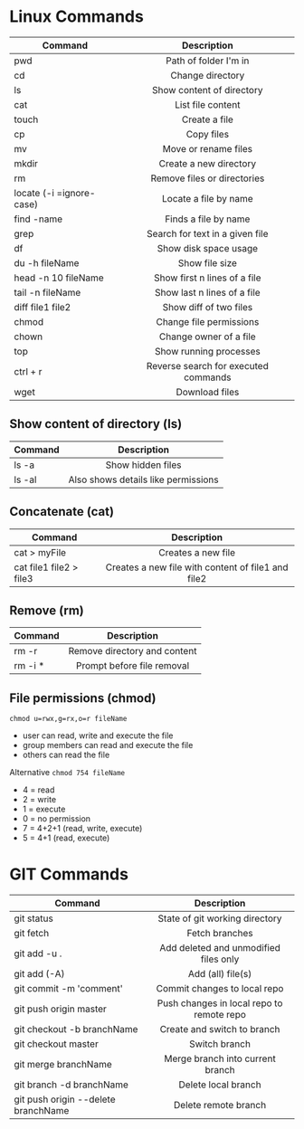 # Linux Commands

| Command                       |             Description              |
|-------------------------------|:------------------------------------:|
| pwd                           |        Path of folder I'm in         |
| cd                            |           Change directory           |
| ls                            |      Show content of directory       |
| cat                           |          List file content           |
| touch <file>                  |            Create a file             |
| cp <target> <destination>     |              Copy files              |
| mv <target> <destination>     |         Move or rename files         |
| mkdir                         |        Create a new directory        |
| rm                            |     Remove files or directories      |
| locate (-i =ignore-case)      |        Locate a file by name         |
| find <directory> -name <name> |         Finds a file by name         |
| grep                          |   Search for text in a given file    |
| df                            |        Show disk space usage         |
| du -h fileName                |            Show file size            |
| head -n 10 fileName           |     Show first n lines of a file     |
| tail -n fileName              |     Show last n lines of a file      |
| diff file1 file2              |        Show diff of two files        |
| chmod                         |       Change file permissions        |
| chown                         |        Change owner of a file        |
| top                           |        Show running processes        |
| ctrl + r                      | Reverse search for executed commands |
| wget <url>                    |            Download files            |

## Show content of directory (ls)

| Command |             Description             |
|---------|:-----------------------------------:|
| ls -a   |          Show hidden files          |
| ls -al  | Also shows details like permissions |

## Concatenate (cat)

| Command                 |                    Description                     |
|-------------------------|:--------------------------------------------------:|
| cat > myFile            |                 Creates a new file                 |
| cat file1 file2 > file3 | Creates a new file with content of file1 and file2 |

## Remove (rm)

| Command           |         Description          |
|-------------------|:----------------------------:|
| rm -r <directory> | Remove directory and content |
| rm -i *           |  Prompt before file removal  |

## File permissions (chmod)

``chmod u=rwx,g=rx,o=r fileName``

   - user can read, write and execute the file
   - group members can read and execute the file
   - others can read the file 

Alternative
``chmod 754 fileName``
   - 4 = read
   - 2 = write
   - 1 = execute
   - 0 = no permission
   - 7 = 4+2+1 (read, write, execute)
   - 5 = 4+1 (read, execute)


# GIT Commands

| Command                             |                Description                |
|-------------------------------------|:-----------------------------------------:|
| git status                          |      State of git working directory       |
| git fetch                           |              Fetch branches               |
| git add -u .                        |   Add deleted and unmodified files only   |
| git add (-A)                        |             Add (all) file(s)             |
| git commit -m 'comment'             |       Commit changes to local repo        |
| git push origin master              | Push changes in local repo to remote repo |
| git checkout -b branchName          |        Create and switch to branch        |
| git checkout master                 |               Switch branch               |
| git merge branchName                |     Merge branch into current branch      |
| git branch -d branchName            |            Delete local branch            |
| git push origin --delete branchName |           Delete remote branch            |